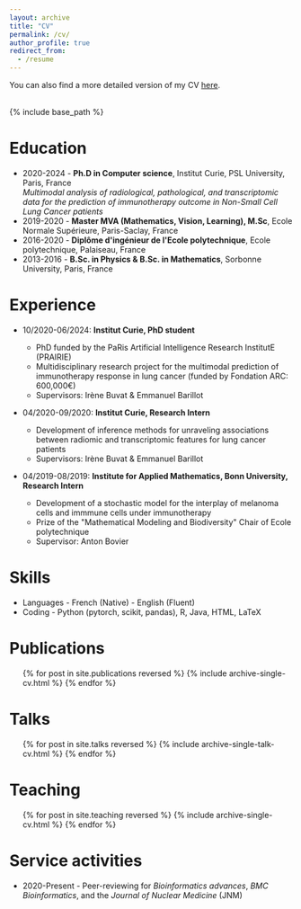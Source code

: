 ```yaml
---
layout: archive
title: "CV"
permalink: /cv/
author_profile: true
redirect_from:
  - /resume
---
```


<div class="wordwrap">You can also find a more detailed version of my CV <a href="https://ncaptier.github.io/files/cv_captier.pdf">here</a>.</div>
<br>

{% include base_path %}

Education
======
* 2020-2024 - **Ph.D in Computer science**, Institut Curie, PSL University, Paris, France      
  *Multimodal analysis of radiological, pathological, and transcriptomic data for the prediction of
immunotherapy outcome in Non-Small Cell Lung Cancer patients*
* 2019-2020 - **Master MVA (Mathematics, Vision, Learning), M.Sc**, Ecole Normale Supérieure, Paris-Saclay, France
* 2016-2020 - **Diplôme d'ingénieur de l'Ecole polytechnique**, Ecole polytechnique, Palaiseau, France
* 2013-2016 - **B.Sc. in Physics & B.Sc. in Mathematics**, Sorbonne University, Paris, France

Experience
======
* 10/2020-06/2024: **Institut Curie, PhD student**
  * PhD funded by the PaRis Artificial Intelligence Research InstitutE (PRAIRIE)
  * Multidisciplinary research project for the multimodal prediction of immunotherapy response in lung cancer (funded by Fondation ARC: 600,000€)
  * Supervisors: Irène Buvat & Emmanuel Barillot

* 04/2020-09/2020: **Institut Curie, Research Intern**
  * Development of inference methods for unraveling associations between radiomic and transcriptomic features for lung cancer patients
  * Supervisors: Irène Buvat & Emmanuel Barillot

* 04/2019-08/2019: **Institute for Applied Mathematics, Bonn University, Research Intern**
  * Development of a stochastic model for the interplay of melanoma cells and immmune cells under immunotherapy
  * Prize of the "Mathematical Modeling and Biodiversity" Chair of Ecole polytechnique
  * Supervisor: Anton Bovier
  
Skills
======
* Languages - French (Native) - English (Fluent)
* Coding - Python (pytorch, scikit, pandas), R, Java, HTML, LaTeX

Publications
======
  <ul>{% for post in site.publications reversed %}
    {% include archive-single-cv.html %}
  {% endfor %}</ul>
  
Talks
======
  <ul>{% for post in site.talks reversed %}
    {% include archive-single-talk-cv.html  %}
  {% endfor %}</ul>

Teaching
======
  <ul>{% for post in site.teaching reversed %}
    {% include archive-single-cv.html %}
  {% endfor %}</ul>

Service activities
======
* 2020-Present - Peer-reviewing for *Bioinformatics advances*, *BMC Bioinformatics*, and the *Journal of Nuclear Medicine* (JNM)